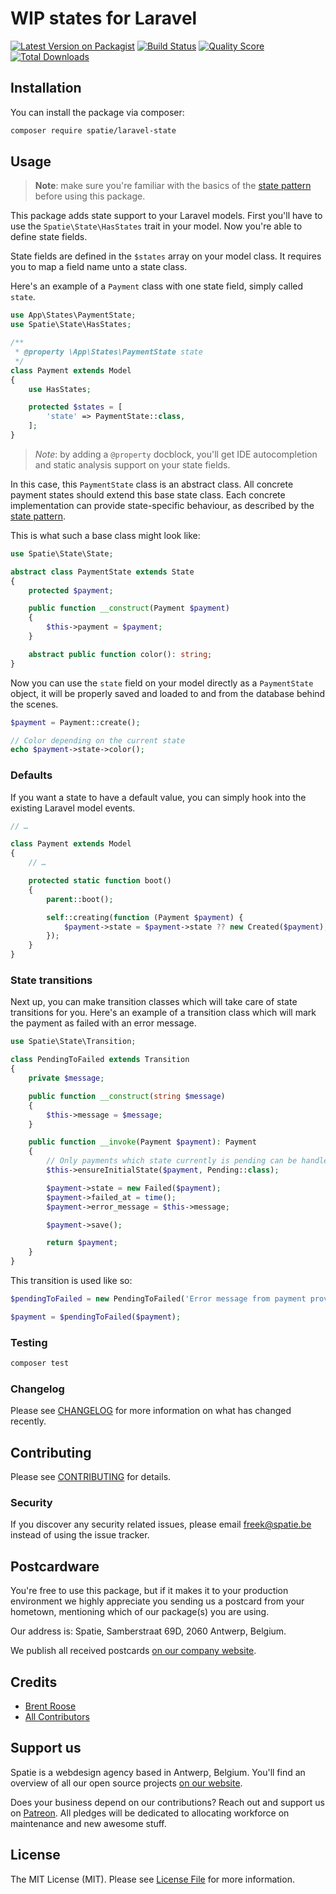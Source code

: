 # WIP states for Laravel

[![Latest Version on Packagist](https://img.shields.io/packagist/v/spatie/state.svg?style=flat-square)](https://packagist.org/packages/spatie/:package_name)
[![Build Status](https://img.shields.io/travis/spatie/state/master.svg?style=flat-square)](https://travis-ci.org/spatie/:package_name)
[![Quality Score](https://img.shields.io/scrutinizer/g/spatie/state.svg?style=flat-square)](https://scrutinizer-ci.com/g/spatie/:package_name)
[![Total Downloads](https://img.shields.io/packagist/dt/spatie/state.svg?style=flat-square)](https://packagist.org/packages/spatie/:package_name)

## Installation

You can install the package via composer:

```bash
composer require spatie/laravel-state
```

## Usage

> **Note**: make sure you're familiar with the basics of the [state pattern](https://en.wikipedia.org/wiki/State_pattern) before using this package.

This package adds state support to your Laravel models. First you'll have to use the `Spatie\State\HasStates` trait in your model. Now you're able to define state fields. 

State fields are defined in the `$states` array on your model class. It requires you to map a field name unto a state class.

Here's an example of a `Payment` class with one state field, simply called `state`.

```php
use App\States\PaymentState;
use Spatie\State\HasStates;

/**
 * @property \App\States\PaymentState state
 */
class Payment extends Model
{
    use HasStates;

    protected $states = [
        'state' => PaymentState::class,
    ];
}
```

> *Note*: by adding a `@property` docblock, you'll get IDE autocompletion and static analysis support on your state fields.

In this case, this `PaymentState` class is an abstract class. All concrete payment states should extend this base state class. Each concrete implementation can provide state-specific behaviour, as described by the [state pattern](https://en.wikipedia.org/wiki/State_pattern). 

This is what such a base class might look like:

```php
use Spatie\State\State;

abstract class PaymentState extends State
{
    protected $payment;

    public function __construct(Payment $payment)
    {
        $this->payment = $payment;
    }

    abstract public function color(): string;
}
```

Now you can use the `state` field on your model directly as a `PaymentState` object, it will be properly saved and loaded to and from the database behind the scenes.

```php
$payment = Payment::create();

// Color depending on the current state
echo $payment->state->color();
```

### Defaults

If you want a state to have a default value, you can simply hook into the existing Laravel model events.

```php
// …

class Payment extends Model
{
    // …

    protected static function boot()
    {
        parent::boot();

        self::creating(function (Payment $payment) {
            $payment->state = $payment->state ?? new Created($payment);
        });
    }
}
```

### State transitions

Next up, you can make transition classes which will take care of state transitions for you. Here's an example of a transition class which will mark the payment as failed with an error message.

```php
use Spatie\State\Transition;

class PendingToFailed extends Transition
{
    private $message;

    public function __construct(string $message)
    {
        $this->message = $message;
    }

    public function __invoke(Payment $payment): Payment
    {
        // Only payments which state currently is pending can be handled by this transition
        $this->ensureInitialState($payment, Pending::class);

        $payment->state = new Failed($payment);
        $payment->failed_at = time();
        $payment->error_message = $this->message;

        $payment->save();

        return $payment;
    }
}
```

This transition is used like so:

```php
$pendingToFailed = new PendingToFailed('Error message from payment provider');

$payment = $pendingToFailed($payment);
```

### Testing

``` bash
composer test
```

### Changelog

Please see [CHANGELOG](CHANGELOG.md) for more information on what has changed recently.

## Contributing

Please see [CONTRIBUTING](CONTRIBUTING.md) for details.

### Security

If you discover any security related issues, please email freek@spatie.be instead of using the issue tracker.

## Postcardware

You're free to use this package, but if it makes it to your production environment we highly appreciate you sending us a postcard from your hometown, mentioning which of our package(s) you are using.

Our address is: Spatie, Samberstraat 69D, 2060 Antwerp, Belgium.

We publish all received postcards [on our company website](https://spatie.be/en/opensource/postcards).

## Credits

- [Brent Roose](https://github.com/brendt)
- [All Contributors](../../contributors)

## Support us

Spatie is a webdesign agency based in Antwerp, Belgium. You'll find an overview of all our open source projects [on our website](https://spatie.be/opensource).

Does your business depend on our contributions? Reach out and support us on [Patreon](https://www.patreon.com/spatie). 
All pledges will be dedicated to allocating workforce on maintenance and new awesome stuff.

## License

The MIT License (MIT). Please see [License File](LICENSE.md) for more information.
